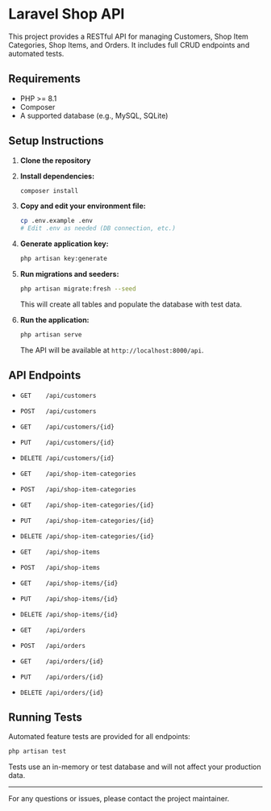 # Laravel Shop API

This project provides a RESTful API for managing Customers, Shop Item Categories, Shop Items, and Orders. It includes full CRUD endpoints and automated tests.

## Requirements
- PHP >= 8.1
- Composer
- A supported database (e.g., MySQL, SQLite)

## Setup Instructions

1. **Clone the repository**

2. **Install dependencies:**
   ```bash
   composer install
   ```

3. **Copy and edit your environment file:**
   ```bash
   cp .env.example .env
   # Edit .env as needed (DB connection, etc.)
   ```

4. **Generate application key:**
   ```bash
   php artisan key:generate
   ```

5. **Run migrations and seeders:**
   ```bash
   php artisan migrate:fresh --seed
   ```
   This will create all tables and populate the database with test data.

6. **Run the application:**
   ```bash
   php artisan serve
   ```
   The API will be available at `http://localhost:8000/api`.

## API Endpoints

- `GET    /api/customers`
- `POST   /api/customers`
- `GET    /api/customers/{id}`
- `PUT    /api/customers/{id}`
- `DELETE /api/customers/{id}`

- `GET    /api/shop-item-categories`
- `POST   /api/shop-item-categories`
- `GET    /api/shop-item-categories/{id}`
- `PUT    /api/shop-item-categories/{id}`
- `DELETE /api/shop-item-categories/{id}`

- `GET    /api/shop-items`
- `POST   /api/shop-items`
- `GET    /api/shop-items/{id}`
- `PUT    /api/shop-items/{id}`
- `DELETE /api/shop-items/{id}`

- `GET    /api/orders`
- `POST   /api/orders`
- `GET    /api/orders/{id}`
- `PUT    /api/orders/{id}`
- `DELETE /api/orders/{id}`

## Running Tests

Automated feature tests are provided for all endpoints:

```bash
php artisan test
```

Tests use an in-memory or test database and will not affect your production data.

---

For any questions or issues, please contact the project maintainer.
